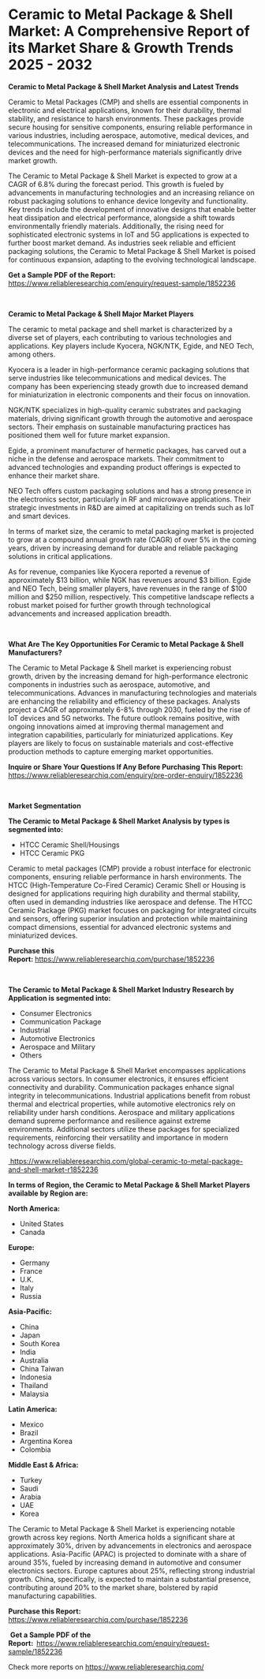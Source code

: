 <p><h1>Ceramic to Metal Package & Shell Market: A Comprehensive Report of its Market Share & Growth Trends 2025 - 2032</h1></p><p><strong>Ceramic to Metal Package & Shell Market Analysis and Latest Trends</strong></p>
<p><p>Ceramic to Metal Packages (CMP) and shells are essential components in electronic and electrical applications, known for their durability, thermal stability, and resistance to harsh environments. These packages provide secure housing for sensitive components, ensuring reliable performance in various industries, including aerospace, automotive, medical devices, and telecommunications. The increased demand for miniaturized electronic devices and the need for high-performance materials significantly drive market growth.</p><p>The Ceramic to Metal Package & Shell Market is expected to grow at a CAGR of 6.8% during the forecast period. This growth is fueled by advancements in manufacturing technologies and an increasing reliance on robust packaging solutions to enhance device longevity and functionality. Key trends include the development of innovative designs that enable better heat dissipation and electrical performance, alongside a shift towards environmentally friendly materials. Additionally, the rising need for sophisticated electronic systems in IoT and 5G applications is expected to further boost market demand. As industries seek reliable and efficient packaging solutions, the Ceramic to Metal Package & Shell Market is poised for continuous expansion, adapting to the evolving technological landscape.</p></p>
<p><strong>Get a Sample PDF of the Report:&nbsp;</strong> <a href="https://www.reliableresearchiq.com/enquiry/request-sample/1852236?utm_campaign=3174&utm_medium=2&utm_source=Github&utm_content=ia&utm_term=06042025&utm_id=ceramic-to-metal-package-shell">https://www.reliableresearchiq.com/enquiry/request-sample/1852236</a></p>
<p>&nbsp;</p>
<p><strong>Ceramic to Metal Package & Shell Major Market Players</strong></p>
<p><p>The ceramic to metal package and shell market is characterized by a diverse set of players, each contributing to various technologies and applications. Key players include Kyocera, NGK/NTK, Egide, and NEO Tech, among others. </p><p>Kyocera is a leader in high-performance ceramic packaging solutions that serve industries like telecommunications and medical devices. The company has been experiencing steady growth due to increased demand for miniaturization in electronic components and their focus on innovation.</p><p>NGK/NTK specializes in high-quality ceramic substrates and packaging materials, driving significant growth through the automotive and aerospace sectors. Their emphasis on sustainable manufacturing practices has positioned them well for future market expansion.</p><p>Egide, a prominent manufacturer of hermetic packages, has carved out a niche in the defense and aerospace markets. Their commitment to advanced technologies and expanding product offerings is expected to enhance their market share.</p><p>NEO Tech offers custom packaging solutions and has a strong presence in the electronics sector, particularly in RF and microwave applications. Their strategic investments in R&D are aimed at capitalizing on trends such as IoT and smart devices.</p><p>In terms of market size, the ceramic to metal packaging market is projected to grow at a compound annual growth rate (CAGR) of over 5% in the coming years, driven by increasing demand for durable and reliable packaging solutions in critical applications. </p><p>As for revenue, companies like Kyocera reported a revenue of approximately $13 billion, while NGK has revenues around $3 billion. Egide and NEO Tech, being smaller players, have revenues in the range of $100 million and $250 million, respectively. This competitive landscape reflects a robust market poised for further growth through technological advancements and increased application breadth.</p></p>
<p>&nbsp;</p>
<p><strong>What Are The Key Opportunities For Ceramic to Metal Package & Shell Manufacturers?</strong></p>
<p><p>The Ceramic to Metal Package & Shell market is experiencing robust growth, driven by the increasing demand for high-performance electronic components in industries such as aerospace, automotive, and telecommunications. Advances in manufacturing technologies and materials are enhancing the reliability and efficiency of these packages. Analysts project a CAGR of approximately 6-8% through 2030, fueled by the rise of IoT devices and 5G networks. The future outlook remains positive, with ongoing innovations aimed at improving thermal management and integration capabilities, particularly for miniaturized applications. Key players are likely to focus on sustainable materials and cost-effective production methods to capture emerging market opportunities.</p></p>
<p><strong>Inquire or Share Your Questions If Any Before Purchasing This Report:</strong> <a href="https://www.reliableresearchiq.com/enquiry/pre-order-enquiry/1852236?utm_campaign=3174&utm_medium=2&utm_source=Github&utm_content=ia&utm_term=06042025&utm_id=ceramic-to-metal-package-shell">https://www.reliableresearchiq.com/enquiry/pre-order-enquiry/1852236</a></p>
<p>&nbsp;</p>
<p><strong>Market Segmentation</strong></p>
<p><strong>The Ceramic to Metal Package & Shell Market Analysis by types is segmented into:</strong></p>
<p><ul><li>HTCC Ceramic Shell/Housings</li><li>HTCC Ceramic PKG</li></ul></p>
<p><p>Ceramic to metal packages (CMP) provide a robust interface for electronic components, ensuring reliable performance in harsh environments. The HTCC (High-Temperature Co-Fired Ceramic) Ceramic Shell or Housing is designed for applications requiring high durability and thermal stability, often used in demanding industries like aerospace and defense. The HTCC Ceramic Package (PKG) market focuses on packaging for integrated circuits and sensors, offering superior insulation and protection while maintaining compact dimensions, essential for advanced electronic systems and miniaturized devices.</p></p>
<p><strong>Purchase this Report:&nbsp;</strong><a href="https://www.reliableresearchiq.com/purchase/1852236?utm_campaign=3174&utm_medium=2&utm_source=Github&utm_content=ia&utm_term=06042025&utm_id=ceramic-to-metal-package-shell">https://www.reliableresearchiq.com/purchase/1852236</a></p>
<p>&nbsp;</p>
<p><strong>The Ceramic to Metal Package & Shell Market Industry Research by Application is segmented into:</strong></p>
<p><ul><li>Consumer Electronics</li><li>Communication Package</li><li>Industrial</li><li>Automotive Electronics</li><li>Aerospace and Military</li><li>Others</li></ul></p>
<p><p>The Ceramic to Metal Package & Shell Market encompasses applications across various sectors. In consumer electronics, it ensures efficient connectivity and durability. Communication packages enhance signal integrity in telecommunications. Industrial applications benefit from robust thermal and electrical properties, while automotive electronics rely on reliability under harsh conditions. Aerospace and military applications demand supreme performance and resilience against extreme environments. Additional sectors utilize these packages for specialized requirements, reinforcing their versatility and importance in modern technology across diverse fields.</p></p>
<p><a href="https://www.reliableresearchiq.com/global-ceramic-to-metal-package-and-shell-market-r1852236?utm_campaign=3174&utm_medium=2&utm_source=Github&utm_content=ia&utm_term=06042025&utm_id=ceramic-to-metal-package-shell">&nbsp;https://www.reliableresearchiq.com/global-ceramic-to-metal-package-and-shell-market-r1852236</a></p>
<p><strong>In terms of Region, the Ceramic to Metal Package & Shell Market Players available by Region are:</strong></p>
<p>
    <p> <strong> North America: </strong>
        <ul>
            <li>United States</li>
            <li>Canada</li>
        </ul>
        </p> 
    <p> <strong> Europe: </strong>
        <ul>
            <li>Germany</li>
            <li>France</li>
            <li>U.K.</li>
            <li>Italy</li>
            <li>Russia</li>
        </ul>
        </p> 
    <p> <strong> Asia-Pacific: </strong>
        <ul>
            <li>China</li>
            <li>Japan</li>
            <li>South Korea</li>
            <li>India</li>
            <li>Australia</li>
            <li>China Taiwan</li>
            <li>Indonesia</li>
            <li>Thailand</li>
            <li>Malaysia</li>
        </ul>
        </p> 
    <p> <strong> Latin America: </strong>
        <ul>
            <li>Mexico</li>
            <li>Brazil</li>
            <li>Argentina Korea</li>
            <li>Colombia</li>
        </ul>
        </p> 
    <p> <strong> Middle East & Africa: </strong>
        <ul>
            <li>Turkey</li>
            <li>Saudi</li>
            <li>Arabia</li>
            <li>UAE</li>
            <li>Korea</li>
        </ul>
    </p>
    </p>
<p><p>The Ceramic to Metal Package & Shell Market is experiencing notable growth across key regions. North America holds a significant share at approximately 30%, driven by advancements in electronics and aerospace applications. Asia-Pacific (APAC) is projected to dominate with a share of around 35%, fueled by increasing demand in automotive and consumer electronics sectors. Europe captures about 25%, reflecting strong industrial growth. China, specifically, is expected to maintain a substantial presence, contributing around 20% to the market share, bolstered by rapid manufacturing capabilities.</p></p>
<p><strong>Purchase this Report: </strong><a href="https://www.reliableresearchiq.com/purchase/1852236?utm_campaign=3174&utm_medium=2&utm_source=Github&utm_content=ia&utm_term=06042025&utm_id=ceramic-to-metal-package-shell">https://www.reliableresearchiq.com/purchase/1852236</a></p>
<p>&nbsp;<strong>Get a Sample PDF of the Report:&nbsp;&nbsp;</strong><a href="https://www.reliableresearchiq.com/enquiry/request-sample/1852236?utm_campaign=3174&utm_medium=2&utm_source=Github&utm_content=ia&utm_term=06042025&utm_id=ceramic-to-metal-package-shell">https://www.reliableresearchiq.com/enquiry/request-sample/1852236</a></p>
<p><strong></strong></p>
<p>Check more reports on <a href="https://www.reliableresearchiq.com/?utm_campaign=3174&utm_medium=2&utm_source=Github&utm_content=ia&utm_term=06042025&utm_id=ceramic-to-metal-package-shell">https://www.reliableresearchiq.com/</a></p>